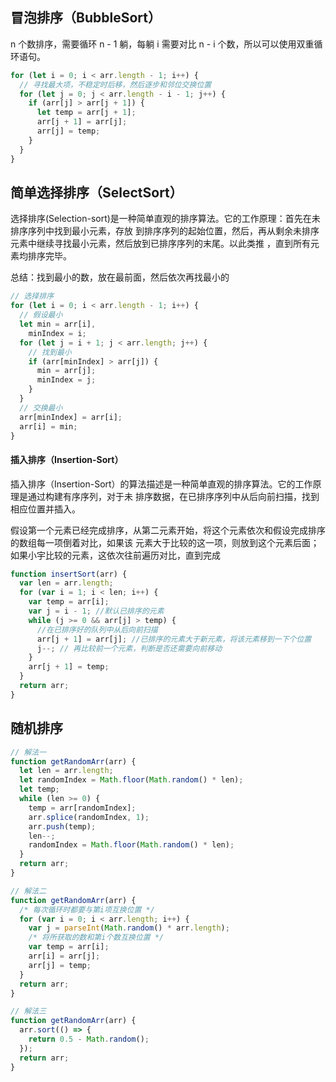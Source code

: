 ## 冒泡排序（BubbleSort）

n 个数排序，需要循环 n - 1 躺，每躺 i 需要对比 n - i 个数，所以可以使用双重循环语句。

```js
for (let i = 0; i < arr.length - 1; i++) {
  // 寻找最大项，不稳定时后移，然后逐步和邻位交换位置
  for (let j = 0; j < arr.length - i - 1; j++) {
    if (arr[j] > arr[j + 1]) {
      let temp = arr[j + 1];
      arr[j + 1] = arr[j];
      arr[j] = temp;
    }
  }
}
```

## 简单选择排序（SelectSort）

选择排序(Selection-sort)是一种简单直观的排序算法。它的工作原理：首先在未排序序列中找到最小元素，存放
到排序序列的起始位置，然后，再从剩余未排序元素中继续寻找最小元素，然后放到已排序序列的末尾。以此类推
，直到所有元素均排序完毕。

总结：找到最小的数，放在最前面，然后依次再找最小的

```js
// 选择排序
for (let i = 0; i < arr.length - 1; i++) {
  // 假设最小
  let min = arr[i],
    minIndex = i;
  for (let j = i + 1; j < arr.length; j++) {
    // 找到最小
    if (arr[minIndex] > arr[j]) {
      min = arr[j];
      minIndex = j;
    }
  }
  // 交换最小
  arr[minIndex] = arr[i];
  arr[i] = min;
}
```

#### 插入排序（Insertion-Sort）

插入排序（Insertion-Sort）的算法描述是一种简单直观的排序算法。它的工作原理是通过构建有序序列，对于未
排序数据，在已排序序列中从后向前扫描，找到相应位置并插入。

假设第一个元素已经完成排序，从第二元素开始，将这个元素依次和假设完成排序的数组每一项倒着对比，如果该
元素大于比较的这一项，则放到这个元素后面；如果小宇比较的元素，这依次往前遍历对比，直到完成

```js
function insertSort(arr) {
  var len = arr.length;
  for (var i = 1; i < len; i++) {
    var temp = arr[i];
    var j = i - 1; //默认已排序的元素
    while (j >= 0 && arr[j] > temp) {
      //在已排序好的队列中从后向前扫描
      arr[j + 1] = arr[j]; //已排序的元素大于新元素，将该元素移到一下个位置
      j--; // 再比较前一个元素，判断是否还需要向前移动
    }
    arr[j + 1] = temp;
  }
  return arr;
}
```

## 随机排序

```js
// 解法一
function getRandomArr(arr) {
  let len = arr.length;
  let randomIndex = Math.floor(Math.random() * len);
  let temp;
  while (len >= 0) {
    temp = arr[randomIndex];
    arr.splice(randomIndex, 1);
    arr.push(temp);
    len--;
    randomIndex = Math.floor(Math.random() * len);
  }
  return arr;
}

// 解法二
function getRandomArr(arr) {
  /* 每次循环时都要与第i项互换位置 */
  for (var i = 0; i < arr.length; i++) {
    var j = parseInt(Math.random() * arr.length);
    /* 将所获取的数和第i个数互换位置 */
    var temp = arr[i];
    arr[i] = arr[j];
    arr[j] = temp;
  }
  return arr;
}

// 解法三
function getRandomArr(arr) {
  arr.sort(() => {
    return 0.5 - Math.random();
  });
  return arr;
}
```
